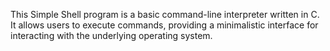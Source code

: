 This Simple Shell program is a basic command-line interpreter written in C. It allows users to execute commands, providing a minimalistic interface for interacting with the underlying operating system.
